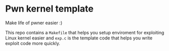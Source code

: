 # Pwn kernel template

Make life of pwner easier :)

This repo contains a `Makefile` that helps you setup enviroment for exploiting Linux kernel easier and `exp.c` is the template code that helps you write exploit code more quickly.